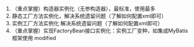 1. （重点掌握）构造器实例化（无参构造器），最标准，使用最多
2. 静态工厂方法实例化，解决系统遗留问题（了解如何配置xml即可）
3. 实例工厂方法实例化 解决系统遗留问题（了解如何配置xml即可）
4. （重点掌握）实现FactoryBean接口实例化：实例工厂变种，如集成MyBatis框架使用
modified